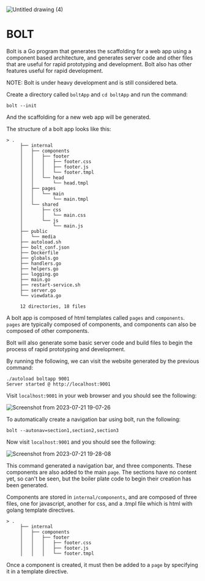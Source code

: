 ![Untitled drawing (4)](https://github.com/hartsfield/bolt/assets/30379836/b551f0d4-53e5-4309-b7d7-9fc26b7eaa76)

# BOLT

Bolt is a Go program that generates the scaffolding for a web app using a 
component based architecture, and generates server code and other files that
are useful for rapid prototyping and development. Bolt also has other features
useful for rapid development. 

NOTE: Bolt is under heavy development and is still considered beta. 

Create a directory called `boltApp` and `cd boltApp` and run the command:

    bolt --init

And the scaffolding for a new web app will be generated.

The structure of a bolt app looks like this:

    > .
         ├── internal
         │   ├── components
         │   │   ├── footer
         │   │   │   ├── footer.css
         │   │   │   ├── footer.js
         │   │   │   └── footer.tmpl
         │   │   └── head
         │   │       └── head.tmpl
         │   ├── pages
         │   │   └── main
         │   │       └── main.tmpl
         │   └── shared
         │       ├── css
         │       │   └── main.css
         │       └── js
         │           └── main.js
         ├── public
         │   └── media
         ├── autoload.sh
         ├── bolt_conf.json
         ├── Dockerfile
         ├── globals.go
         ├── handlers.go
         ├── helpers.go
         ├── logging.go
         ├── main.go
         ├── restart-service.sh
         ├── server.go
         └── viewdata.go
         
         12 directories, 18 files

A bolt app is composed of html templates called `pages` and `components`. `pages`
are typically composed of components, and components can also be composed of
other components. 

Bolt will also generate some basic server code and build files to begin the 
process of rapid prototyping and development. 

By running the following, we can visit the website generated by the previous 
command:

    ./autoload boltapp 9001
    Server started @ http://localhost:9001

Visit `localhost:9001` in your web browser and you should see the following:

![Screenshot from 2023-07-21 19-07-26](https://github.com/hartsfield/bolt/assets/30379836/832f4789-9212-4af9-9d00-594043bfaa41)

To automatically create a navigation bar using bolt, run the following:

    bolt --autonav=section1,section2,section3

Now visit `localhost:9001` and you should see the following:

![Screenshot from 2023-07-21 19-28-08](https://github.com/hartsfield/bolt/assets/30379836/51c8d948-e086-4d4c-bb90-67f1590b8030)

This command generated a navigation bar, and three components. These 
components are also added to the main `page`. The sections have no content yet, so 
can't be seen, but the boiler plate code to begin their creation has been 
generated.

Components are stored in `internal/components`, and are composed of three files,
one for javascript, another for css, and a .tmpl file which is html with golang 
template directives.

    > .
         ├── internal
         │   ├── components
         │   │   ├── footer
         │   │   │   ├── footer.css
         │   │   │   ├── footer.js
         │   │   │   └── footer.tmpl


Once a component is created, it must then be added to a `page` by specifying it 
in a template directive.
